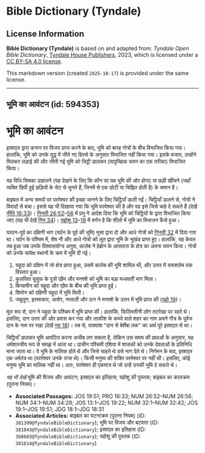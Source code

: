 # Bible Dictionary (Tyndale)

## License Information

**Bible Dictionary (Tyndale)** is based on and adapted from: _Tyndale Open Bible Dictionary_, [Tyndale House Publishers](https://tyndaleopenresources.com/), 2023, which is licensed under a [CC BY-SA 4.0 license](https://creativecommons.org/licenses/by-sa/4.0/legalcode.en).

This markdown version (created `2025-10-17`) is provided under the same license.



--------------------------------

## भूमि का आवंटन (id: 594353)

भूमि का आवंटन
=============

इस्राएल द्वारा कनान पर विजय प्राप्त करने के बाद, भूमि को बारह गोत्रों के बीच विभाजित किया गया। हालांकि, भूमि को उनके युद्ध में जीते गए हिस्से के अनुसार विभाजित नहीं किया गया। इसके बजाय, उन्होंने मिलकर लड़ाई की और जीती गई भूमि को चिट्ठी डालकर (यादृच्छिक चयन का एक तरीका) विभाजित किया।

यह विधि सिक्का उछालने (यह देखने के लिए कि कौन सा पक्ष भूमि की ओर होगा) या छड़ी खींचने (जहाँ व्यक्ति छिपी हुई छड़ियों के सेट से चुनते हैं, जिनमें से एक छोटी या चिह्नित होती है) के समान है।

बाइबल में अन्य समयों पर परमेश्वर की इच्छा जानने के लिए चिट्ठियाँ डाली गईं। चिट्ठियाँ डालने से, गोत्रों ने विवादों से बचा। इससे यह भी दिखाया गया कि भूमि परमेश्वर की है और वह इसे जिसे चाहे दे सकते हैं (देखें [नीति 16:33](https://ref.ly/Prov16:33))। [गिनती 26:52](https://ref.ly/Num26:52-Num26:56)–[56](https://ref.ly/Num26:52-Num26:56) में प्रभु ने आदेश दिया कि भूमि को चिट्ठियों के द्वारा विभाजित किया जाए (यह भी देखें [गिन 34](https://ref.ly/Num34:1-Num34:29))। [यहोशू 13](https://ref.ly/Josh13:1-Josh19:22)–[19](https://ref.ly/Josh13:1-Josh19:22) में वर्णन है कि शीलो में भूमि का विभाजन कैसे हुआ।

यरदन\-पूर्व का दक्षिणी भाग (यर्दन के पूर्व की भूमि) मूसा द्वारा दो और आधे गोत्रों को [गिनती 32](https://ref.ly/Num32:1-Num32:42) में दिया गया था। यर्दन के पश्चिम में, शेष नौ और आधे गोत्रों को लूत द्वारा भूमि के भूखंड प्राप्त हुए। हालांकि, यह केवल तब हुआ जब उनके विश्वासयोग्य अगुवा, कालेब ने हेब्रोन के आसपास के क्षेत्र का अपना चयन किया। गोत्रों को उनके सापेक्ष स्थानों के क्रम में भूमि दी गई।

1. यहूदा को दक्षिण में जो क्षेत्र प्राप्त हुआ, उसमें कालेब की भूमि शामिल थी, और उत्तर में यरूशलेम तक विस्तार हुआ।
2. कुलपिता यूसुफ के पुत्रों एप्रैम और मनश्शे को भूमि का बड़ा मध्यवर्ती भाग मिला।
3. बिन्यामीन को यहूदा और एप्रैम के बीच की भूमि प्राप्त हुई।
4. शिमोन को दक्षिणी यहूदा में भूमि मिली।
5. जबूलून, इस्साकार, आशेर, नप्ताली और दान ने मनश्शे के उत्तर में भूमि प्राप्त की ([यहो 19](https://ref.ly/Josh19:1-Josh19:51))।

मूल रूप से, दान ने यहूदा के पश्चिम में भूमि प्राप्त की। हालांकि, फिलिस्तीनी लोग तटरेखा पर रहते थे। इसलिए, दान उत्तर की ओर प्रवास कर गया और लाकीश के कब्जे वाले शहर का नाम अपने गौत्र के पूर्वज दान के नाम पर रखा (देखें [न्या 18](https://ref.ly/Judg18:1-Judg18:31))। तब से, वाक्यांश "दान से बेर्शेबा तक" का अर्थ पूरे इस्राएल से था।

चिट्ठियाँ डालकर भूमि आवंटित करना अजीब लग सकता है, लेकिन उस समय की प्रथाओं के अनुसार, यह धर्मशास्त्रीय रूप से समझ में आता था। प्राचीन पश्चिमी एशिया में शासकों को उनके देवताओं के प्रतिनिधि माना जाता था। वे भूमि के मालिक होते थे और जिसे चाहते थे उसे भाग देते थे। निर्गमन के बाद, इस्राएल एक धर्मतंत्र था (परमेश्वर उनके राजा थे)। किसी मनुष्य की शक्ति परमेश्वर पर नहीं थी। इसलिए, कोई मनुष्य भूमि का मालिक नहीं था। अतः, परमेश्वर ही एकमात्र थे जो उन्हें उनकी भूमि दे सकते थे।

*यह भी देखें* भूमि की विजय और आवंटन; इस्राएल का इतिहास; यहोशू की पुस्तक; बाइबल का कालक्रम (पुराना नियम)।

* **Associated Passages:** JOS 19:51; PRO 16:33; NUM 26:52–NUM 26:56; NUM 34:1–NUM 34:29; JOS 13:1–JOS 19:22; NUM 32:1–NUM 32:42; JOS 19:1–JOS 19:51; JDG 18:1–JDG 18:31
* **Associated Articles:** बाइबल का घटनाक्रम (पुराना नियम) (ID: `381399@TyndaleBibleDictionary`); भूमि पर विजय और बटवारा (ID: `381043@TyndaleBibleDictionary`); इस्राएल का इतिहास  (ID: `368603@TyndaleBibleDictionary`); यहोशू की पुस्तक (ID: `381614@TyndaleBibleDictionary`)

